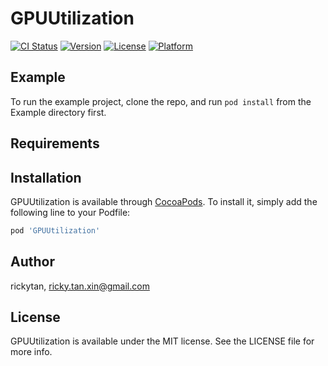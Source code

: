 # GPUUtilization

[![CI Status](https://img.shields.io/travis/rickytan/GPUUtilization.svg?style=flat)](https://travis-ci.org/rickytan/GPUUtilization)
[![Version](https://img.shields.io/cocoapods/v/GPUUtilization.svg?style=flat)](https://cocoapods.org/pods/GPUUtilization)
[![License](https://img.shields.io/cocoapods/l/GPUUtilization.svg?style=flat)](https://cocoapods.org/pods/GPUUtilization)
[![Platform](https://img.shields.io/cocoapods/p/GPUUtilization.svg?style=flat)](https://cocoapods.org/pods/GPUUtilization)

## Example

To run the example project, clone the repo, and run `pod install` from the Example directory first.

## Requirements

## Installation

GPUUtilization is available through [CocoaPods](https://cocoapods.org). To install
it, simply add the following line to your Podfile:

```ruby
pod 'GPUUtilization'
```

## Author

rickytan, ricky.tan.xin@gmail.com

## License

GPUUtilization is available under the MIT license. See the LICENSE file for more info.
